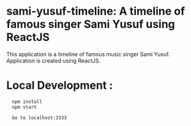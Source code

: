 # sami-yusuf-timeline: A timeline of famous singer Sami Yusuf using ReactJS

This application is a timeline of famous music singer Sami Yusuf. Application is created using ReactJS.


# Local Development :
```
  npm install
  npm start

  Go to localhost:3333

```  
